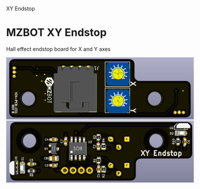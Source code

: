 XY Endstop

# MZBOT XY Endstop
Hall effect endstop board for X and Y axes

![Alt text](XY_Endstop_Top.JPG?raw=true "Optional Title")
![Alt text](XY_Endstop_Back.JPG?raw=true "Optional Title")

